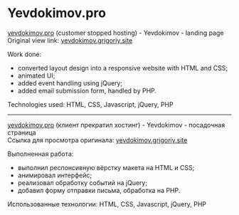 # Yevdokimov.pro

[yevdokimov.pro](https://yevdokimov.pro) (customer stopped hosting) - Yevdokimov - landing page  
Original view link: [yevdokimov.grigoriy.site](https://yevdokimov.grigoriy.site)

Work done:

- converted layout design into a responsive website with HTML and CSS;
- animated UI;
- added event handling using jQuery;
- added email submission form, handled by PHP.

Technologies used: HTML, CSS, Javascript, jQuery, PHP

---

[yevdokimov.pro](https://yevdokimov.pro) (клиент прекратил хостинг) - Yevdokimov - посадочная страница  
Ссылка для просмотра оригинала: [yevdokimov.grigoriy.site](https://yevdokimov.grigoriy.site)

Выполненная работа:

- выполнил респонсивную вёрстку макета на HTML и CSS;
- анимировал интерфейс;
- реализовал обработку событий на jQuery;
- добавил форму отправки письма, обработка на PHP.

Использованные технологии: HTML, CSS, Javascript, jQuery, PHP
